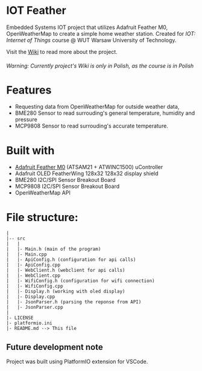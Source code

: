 # IOT Feather
Embedded Systems IOT project that utilizes Adafruit Feather M0, OpenWeatherMap
to create a simple home weather station. Created for *IOT: Internet of Things*
course @ WUT Warsaw University of Technology.

Visit the [Wiki](https://github.com/duxamoducis/iot-feather-M0/wiki) to read more about the project.
<h6>Warning: Currently project's Wiki is only in Polish, as the course is in Polish</h6>

# Features
- Requesting data from OpenWeatherMap for outside weather data,
- BME280 Sensor to read surrouding's general temperature, humidity and pressure
- MCP9808 Sensor to read surrouding's accurate temperature.

# Built with
- [Adafruit Feather M0](https://www.adafruit.com/product/3010) (ATSAM21 + ATWINC1500) uController
- Adafruit OLED FeatherWing 128x32 128x32 display shield
- BME280 I2C/SPI Sensor Breakout Board
- MCP9808 I2C/SPI Sensor Breakout Board
- OpenWeatherMap API

# File structure:
```
|
|-- src
|   |
|   |- Main.h (main of the program)
|   |- Main.cpp
|   |- ApiConfig.h (configuration for api calls)
|   |- ApiConfig.cpp
|   |- WebClient.h (webclient for api calls)
|   |- WebClient.cpp
|   |- WifiConfig.h (configuration for wifi connection)
|   |- WifiConfig.cpp
|   |- Display.h (working with oled display)
|   |- Display.cpp
|   |- JsonParser.h (parsing the reponse from API)
|   |- JsonParser.cpp
|
|- LICENSE
|- platformio.ini
|- README.md --> This file
```

## Future development note
Project was built using PlatformIO extension for VSCode.

